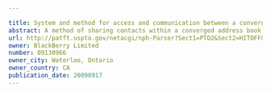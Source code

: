 ```yaml
---

title: System and method for access and communication between a converged network-based address book system and a user device
abstract: A method of sharing contacts within a converged address book system having a converged address book server, the method receiving from a requestor, at the converged address book server, a request for a contact to be shared with a recipient identified in the request; obtaining contact information for the contact from a repository; and delivering the shared contact to the recipient. Also, a method for interaction with a legacy address book system from a network based converged address book system, the method receiving a request to import legacy address book data from a legacy address book system; contacting the legacy address book system and supplying access parameters; retrieving data from the legacy address book system; and storing the imported data in a network based address book storage.
url: http://patft.uspto.gov/netacgi/nph-Parser?Sect1=PTO2&Sect2=HITOFF&p=1&u=%2Fnetahtml%2FPTO%2Fsearch-adv.htm&r=1&f=G&l=50&d=PALL&S1=09130966&OS=09130966&RS=09130966
owner: BlackBerry Limited
number: 09130966
owner_city: Waterloo, Ontario
owner_country: CA
publication_date: 20090917
---
```

